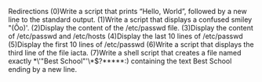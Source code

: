 Redirections
(0)Write a script that prints “Hello, World”, followed by a new line to the standard output.
(1)Write a script that displays a confused smiley "(Ôo)'.
(2)Display the content of the /etc/passwd file.
(3)Display the content of /etc/passwd and /etc/hosts
(4)Display the last 10 lines of /etc/passwd
(5)Display the first 10 lines of /etc/passwd
(6)Write a script that displays the third line of the file iacta.
(7)Write a shell script that creates a file named exactly \*\\'"Best School"\'\\*$\?\*\*\*\*\*:) containing the text Best School ending by a new line.

